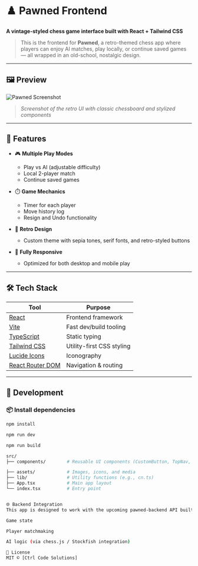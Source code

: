 # ♟️ Pawned Frontend

**A vintage-styled chess game interface built with React + Tailwind CSS**

> This is the frontend for **Pawned**, a retro-themed chess app where players can enjoy AI matches, play locally, or continue saved games — all wrapped in an old-school, nostalgic design.

---

## 🖼️ Preview

![Pawned Screenshot](pawned.png)  
> *Screenshot of the retro UI with classic chessboard and stylized components*

---

## 🎯 Features

- 🎮 **Multiple Play Modes**
  - Play vs AI (adjustable difficulty)
  - Local 2-player match
  - Continue saved games

- ⏱️ **Game Mechanics**
  - Timer for each player
  - Move history log
  - Resign and Undo functionality

- 💾 **Retro Design**
  - Custom theme with sepia tones, serif fonts, and retro-styled buttons

- 📱 **Fully Responsive**
  - Optimized for both desktop and mobile play

---

## 🛠 Tech Stack

| Tool              | Purpose                          |
|-------------------|----------------------------------|
| [React](https://reactjs.org/) | Frontend framework                |
| [Vite](https://vitejs.dev/)   | Fast dev/build tooling           |
| [TypeScript](https://www.typescriptlang.org/) | Static typing                 |
| [Tailwind CSS](https://tailwindcss.com/) | Utility-first CSS styling     |
| [Lucide Icons](https://lucide.dev/) | Iconography                    |
| [React Router DOM](https://reactrouter.com/) | Navigation & routing         |

---

## 🧪 Development

### 📦 Install dependencies

```bash
npm install

npm run dev

npm run build

src/
├── components/        # Reusable UI components (CustomButton, TopNav, GameCard, etc.)

├── assets/            # Images, icons, and media
├── lib/               # Utility functions (e.g., cn.ts)
├── App.tsx            # Main app layout
└── index.tsx          # Entry point


🌐 Backend Integration
This app is designed to work with the upcoming pawned-backend API built using Node.js and Express, which will handle:

Game state

Player matchmaking

AI logic (via chess.js / Stockfish integration)

📜 License
MIT © [Ctrl Code Solutions]
